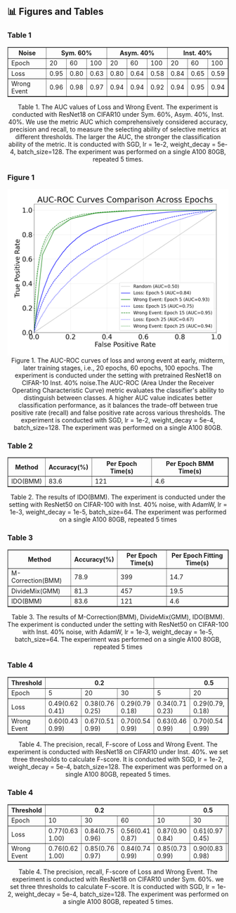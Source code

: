 ## 📊 Figures and Tables

### Table 1

<table border="1" cellspacing="0" cellpadding="5">
  <thead>
    <tr>
      <th rowspan="2">Noise</th>
      <th colspan="3">Sym. 60%</th>
      <th colspan="3">Asym. 40%</th>
      <th colspan="3">Inst. 40%</th>
    </tr>
  </thead>
  <tbody>
    <tr>
      <td>Epoch</td>
      <td>20</td>
      <td>60</td>
      <td>100</td>
      <td>20</td>
      <td>60</td>
      <td>100</td>
      <td>20</td>
      <td>60</td>
      <td>100</td>
    </tr>
    <tr>
      <td>Loss</td>
      <td>0.95</td>
      <td>0.80</td>
      <td>0.63</td>
      <td>0.80</td>
      <td>0.64</td>
      <td>0.58</td>
      <td>0.84</td>
      <td>0.65</td>
      <td>0.59</td>
    </tr>
    <tr>
      <td>Wrong Event</td>
      <td>0.96</td>
      <td>0.98</td>
      <td>0.97</td>
      <td>0.94</td>
      <td>0.94</td>
      <td>0.92</td>
      <td>0.94</td>
      <td>0.95</td>
      <td>0.94</td>
    </tr>
  </tbody>
</table>

<center>Table 1. The AUC values of Loss and Wrong Event. The experiment is conducted with ResNet18 on CIFAR10 under Sym. 60%, Asym. 40%, Inst. 40%. We use the metric AUC which comprehensively considered accuracy, precision and recall, to measure the selecting ability of selective metrics at different thresholds. The larger the AUC, the stronger the classification ability of the metric. It is conducted with SGD, lr = 1e-2, weight_decay = 5e-4, batch_size=128. The experiment was performed on a single A100 80GB, repeated 5 times.</center>

### Figure 1

<div>			
    <center>	
    <img src="17a4b0b404a128900588cefbb1cee18.png"
         alt=""
         style=""/>
    <br>		
    Figure 1. The AUC-ROC curves of loss and wrong event at early, midterm, later training stages, i.e., 20 epochs, 60 epochs, 100 epochs. The experiment is conducted under the setting with pretrained ResNet18 on CIFAR-10 Inst. 40% noise.The AUC-ROC (Area Under the Receiver Operating Characteristic Curve) metric evaluates the classifier's ability to distinguish between classes. A higher AUC value indicates better classification performance, as it balances the trade-off between true positive rate (recall) and false positive rate across various thresholds. The experiment is conducted with SGD, lr = 1e-2, weight_decay = 5e-4, batch_size=128. The experiment was performed on a single A100 80GB.
    </center>
</div>

### Table 2

<table border="1" cellspacing="0" cellpadding="5">
  <thead>
    <tr>
      <th>Method</th>
      <th>Accuracy(%)</th>
      <th>Per Epoch Time(s)</th>
      <th>Per Epoch BMM Time(s)</th>
    </tr>
  </thead>
  <tbody>
    <tr>
      <td>IDO(BMM)</td>
      <td>83.6</td>
      <td>121</td>
      <td>4.6</td>
    </tr>
  </tbody>
</table>

<center>Table 2. The results of IDO(BMM). The experiment is conducted under the setting with ResNet50 on CIFAR-100 with Inst. 40% noise, with AdamW, lr = 1e-3, weight_decay = 1e-5, batch_size=64. The experiment was performed on a single A100 80GB, repeated 5 times</center>

### Table 3

<table border="1" cellspacing="0" cellpadding="5">
  <thead>
    <tr>
      <th>Method</th>
      <th>Accuracy(%)</th>
      <th>Per Epoch Time(s)</th>
      <th>Per Epoch Fitting Time(s)</th>
    </tr>
  </thead>
  <tbody>
    <tr>
      <td>M-Correction(BMM)</td>
      <td>78.9</td>
      <td>399</td>
      <td>14.7</td>
    </tr>
    <tr>
      <td>DivideMix(GMM)</td>
      <td>81.3</td>
      <td>457</td>
      <td>19.5</td>
    </tr>
    <tr>
      <td>IDO(BMM)</td>
      <td>83.6</td>
      <td>121</td>
      <td>4.6</td>
    </tr>
  </tbody>
</table>

<center>Table 3. The results of M-Correction(BMM), DivideMix(GMM), IDO(BMM). The experiment is conducted under the setting with ResNet50 on CIFAR-100 with Inst. 40% noise, with AdamW, lr = 1e-3, weight_decay = 1e-5, batch_size=64. The experiment was performed on a single A100 80GB, repeated 5 times</center>


### Table 4

<table border="1" cellspacing="0" cellpadding="5">
  <thead>
    <tr>
      <th rowspan="2">Threshold</th>
      <th colspan="3">0.2</th>
      <th colspan="3">0.5</th>
      <th colspan="3">0.8</th>
    </tr>
  </thead>
  <tbody>
    <tr>
      <td>Epoch</td>
      <td>5</td>
      <td>20</td>
      <td>30</td>
      <td>5</td>
      <td>20</td>
      <td>30</td>
      <td>5</td>
      <td>20</td>
      <td>30</td>
    </tr>
    <tr>
      <td>Loss</td>
      <td>0.49(0.62 0.41)</td>
      <td>0.38(0.76 0.25)</td>
      <td>0.29(0.79 0.18)</td>
      <td>0.34(0.71 0.23)</td>
      <td>0.29(0.79, 0.18)</td>
      <td>0.20(0.75 0.11)</td>
      <td>0.00(0.92 0.00)</td>
      <td>0.00(0.90 0.00)</td>
      <td>0.00(0.60 0.00)</td>
    </tr>
    <tr>
      <td>Wrong Event</td>
      <td>0.60(0.43 0.99)</td>
      <td>0.67(0.51 0.99)</td>
      <td>0.70(0.54 0.99)</td>
      <td>0.63(0.46 0.99)</td>
      <td>0.70(0.54 0.99)</td>
      <td>0.72(0.56 0.99)</td>
      <td>0.70(0.63 0.77)</td>
      <td>0.79(0.88 0.71)</td>
      <td>0.76(0.93 0.65)</td>
    </tr>
  </tbody>
</table>

<center>Table 4. The precision, recall, F-score of Loss and Wrong Event. The experiment is conducted with ResNet18 on CIFAR10 under Inst. 40%. we set three thresholds to calculate F-score. It is conducted with SGD, lr = 1e-2, weight_decay = 5e-4, batch_size=128. The experiment was performed on a single A100 80GB, repeated 5 times.</center>

### Table 4

<table border="1" cellspacing="0" cellpadding="5">
  <thead>
    <tr>
      <th rowspan="2">Threshold</th>
      <th colspan="3">0.2</th>
      <th colspan="3">0.5</th>
      <th colspan="3">0.8</th>
    </tr>
  </thead>
  <tbody>
    <tr>
      <td>Epoch</td>
      <td>10</td>
      <td>30</td>
      <td>60</td>
      <td>10</td>
      <td>30</td>
      <td>60</td>
      <td>10</td>
      <td>30</td>
      <td>60</td>
    </tr>
    <tr>
      <td>Loss</td>
      <td>0.77(0.63 1.00)</td>
      <td>0.84(0.75 0.96)</td>
      <td>0.56(0.41 0.87)</td>
      <td>0.87(0.90 0.84)</td>
      <td>0.61(0.97 0.45)</td>
      <td>0.04(0.94 0.02)</td>
      <td>0.05(1.00 0.02)</td>
      <td>0.01(1.00 0.00)</td>
      <td>0.00(1.00 0.00)</td>
    </tr>
    <tr>
      <td>Wrong Event</td>
      <td>0.76(0.62 1.00)</td>
      <td>0.85(0.76 0.97)</td>
      <td>0.84(0.74 0.99)</td>
      <td>0.85(0.73 0.99)</td>
      <td>0.90(0.83 0.98)</td>
      <td>0.92(0.89 0.96)</td>
      <td>0.87(0.83 0.93)</td>
      <td>0.92(0.93 0.92)</td>
      <td>0.88(0.97 0.81)</td>
    </tr>
  </tbody>
</table>

<center>Table 4. The precision, recall, F-score of Loss and Wrong Event. The experiment is conducted with ResNet18 on CIFAR10 under Sym. 60%. we set three thresholds to calculate F-score. It is conducted with SGD, lr = 1e-2, weight_decay = 5e-4, batch_size=128. The experiment was performed on a single A100 80GB, repeated 5 times.</center>
